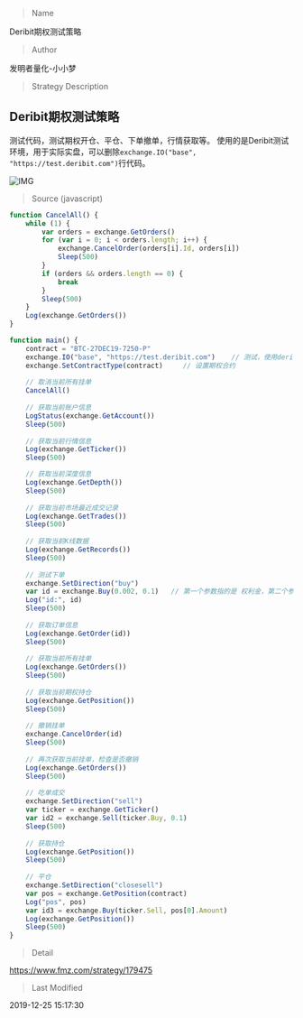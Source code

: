
> Name

Deribit期权测试策略

> Author

发明者量化-小小梦

> Strategy Description

## Deribit期权测试策略

测试代码，测试期权开仓、平仓、下单撤单，行情获取等。
使用的是Deribit测试环境，用于实际实盘，可以删除```exchange.IO("base", "https://test.deribit.com")```行代码。

![IMG](https://www.fmz.com/upload/asset/1705e6bb63a19de89463.png) 



> Source (javascript)

``` javascript
function CancelAll() {
    while (1) {
        var orders = exchange.GetOrders()
        for (var i = 0; i < orders.length; i++) {
            exchange.CancelOrder(orders[i].Id, orders[i])
            Sleep(500)
        }
        if (orders && orders.length == 0) {
            break
        }
        Sleep(500)
    }
    Log(exchange.GetOrders())
}

function main() {
    contract = "BTC-27DEC19-7250-P"
    exchange.IO("base", "https://test.deribit.com")    // 测试，使用deribit的模拟测试环境，如果实盘，请删除此句
    exchange.SetContractType(contract)     // 设置期权合约
    
    // 取消当前所有挂单
    CancelAll()
    
    // 获取当前账户信息
    LogStatus(exchange.GetAccount())
    Sleep(500)
    
    // 获取当前行情信息
    Log(exchange.GetTicker())
    Sleep(500)

    // 获取当前深度信息
    Log(exchange.GetDepth())
    Sleep(500)
    
    // 获取当前市场最近成交记录
    Log(exchange.GetTrades())
    Sleep(500)
    
    // 获取当前K线数据
    Log(exchange.GetRecords())
    Sleep(500)
    
    // 测试下单
    exchange.SetDirection("buy")
    var id = exchange.Buy(0.002, 0.1)   // 第一个参数指的是 权利金，第二个参数指的是标的物数量
    Log("id:", id)
    Sleep(500)
    
    // 获取订单信息
    Log(exchange.GetOrder(id))
    Sleep(500)
    
    // 获取当前所有挂单
    Log(exchange.GetOrders())
    Sleep(500)
    
    // 获取当前期权持仓
    Log(exchange.GetPosition())
    Sleep(500)
    
    // 撤销挂单
    exchange.CancelOrder(id)
    Sleep(500)
    
    // 再次获取当前挂单，检查是否撤销
    Log(exchange.GetOrders())
    Sleep(500)
    
    // 吃单成交
    exchange.SetDirection("sell")
    var ticker = exchange.GetTicker()
    var id2 = exchange.Sell(ticker.Buy, 0.1)
    Sleep(500)
    
    // 获取持仓
    Log(exchange.GetPosition())
    Sleep(500)
    
    // 平仓
    exchange.SetDirection("closesell")
    var pos = exchange.GetPosition(contract)
    Log("pos", pos)
    var id3 = exchange.Buy(ticker.Sell, pos[0].Amount)
    Log(exchange.GetPosition())
    Sleep(500)
}
```

> Detail

https://www.fmz.com/strategy/179475

> Last Modified

2019-12-25 15:17:30
